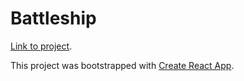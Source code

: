 # Battleship

[Link to project](https://s92xiong.github.io/battleship/).

This project was bootstrapped with [Create React App](https://github.com/facebook/create-react-app).